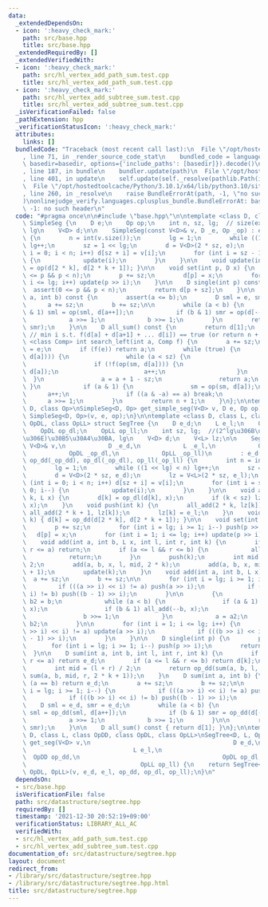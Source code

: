 ```yaml
---
data:
  _extendedDependsOn:
  - icon: ':heavy_check_mark:'
    path: src/base.hpp
    title: src/base.hpp
  _extendedRequiredBy: []
  _extendedVerifiedWith:
  - icon: ':heavy_check_mark:'
    path: src/hl_vertex_add_path_sum.test.cpp
    title: src/hl_vertex_add_path_sum.test.cpp
  - icon: ':heavy_check_mark:'
    path: src/hl_vertex_add_subtree_sum.test.cpp
    title: src/hl_vertex_add_subtree_sum.test.cpp
  _isVerificationFailed: false
  _pathExtension: hpp
  _verificationStatusIcon: ':heavy_check_mark:'
  attributes:
    links: []
  bundledCode: "Traceback (most recent call last):\n  File \"/opt/hostedtoolcache/Python/3.10.1/x64/lib/python3.10/site-packages/onlinejudge_verify/documentation/build.py\"\
    , line 71, in _render_source_code_stat\n    bundled_code = language.bundle(stat.path,\
    \ basedir=basedir, options={'include_paths': [basedir]}).decode()\n  File \"/opt/hostedtoolcache/Python/3.10.1/x64/lib/python3.10/site-packages/onlinejudge_verify/languages/cplusplus.py\"\
    , line 187, in bundle\n    bundler.update(path)\n  File \"/opt/hostedtoolcache/Python/3.10.1/x64/lib/python3.10/site-packages/onlinejudge_verify/languages/cplusplus_bundle.py\"\
    , line 401, in update\n    self.update(self._resolve(pathlib.Path(included), included_from=path))\n\
    \  File \"/opt/hostedtoolcache/Python/3.10.1/x64/lib/python3.10/site-packages/onlinejudge_verify/languages/cplusplus_bundle.py\"\
    , line 260, in _resolve\n    raise BundleErrorAt(path, -1, \"no such header\"\
    )\nonlinejudge_verify.languages.cplusplus_bundle.BundleErrorAt: base.hpp: line\
    \ -1: no such header\n"
  code: "#pragma once\n\n#include \"base.hpp\"\n\ntemplate <class D, class Op> struct\
    \ SimpleSeg {\n    D e;\n    Op op;\n    int n, sz, lg;  // size(extended to 2^i),\
    \ lg\n    V<D> d;\n\n    SimpleSeg(const V<D>& v, D _e, Op _op) : e(_e), op(_op)\
    \ {\n        n = int(v.size());\n        lg = 1;\n        while ((1 << lg) < n)\
    \ lg++;\n        sz = 1 << lg;\n        d = V<D>(2 * sz, e);\n        for (int\
    \ i = 0; i < n; i++) d[sz + i] = v[i];\n        for (int i = sz - 1; i >= 0; i--)\
    \ {\n            update(i);\n        }\n    }\n\n    void update(int k) { d[k]\
    \ = op(d[2 * k], d[2 * k + 1]); }\n\n    void set(int p, D x) {\n        assert(0\
    \ <= p && p < n);\n        p += sz;\n        d[p] = x;\n        for (int i = 1;\
    \ i <= lg; i++) update(p >> i);\n    }\n\n    D single(int p) const {\n      \
    \  assert(0 <= p && p < n);\n        return d[p + sz];\n    }\n\n    D sum(int\
    \ a, int b) const {\n        assert(a <= b);\n        D sml = e, smr = e;\n  \
    \      a += sz;\n        b += sz;\n\n        while (a < b) {\n            if (a\
    \ & 1) sml = op(sml, d[a++]);\n            if (b & 1) smr = op(d[--b], smr);\n\
    \            a >>= 1;\n            b >>= 1;\n        }\n        return op(sml,\
    \ smr);\n    }\n\n    D all_sum() const {\n        return d[1];\n    }\n\n   \
    \ // min i s.t. f(d[a] + d[a+1] + ... d[i]) == true (or return n + 1)\n    template\
    \ <class Comp> int search_left(int a, Comp f) {\n        a += sz;\n        D sm\
    \ = e;\n        if (f(e)) return a;\n        while (true) {\n            if (f(op(sm,\
    \ d[a]))) {\n                while (a < sz) {\n                    a *= 2;\n \
    \                   if (!f(op(sm, d[a]))) {\n                        sm = op(sm,\
    \ d[a]);\n                        a++;\n                    }\n              \
    \  }\n                a = a + 1 - sz;\n                return a;\n           \
    \ }\n            if (a & 1) {\n                sm = op(sm, d[a]);\n          \
    \      a++;\n                if ((a & -a) == a) break;\n            }\n      \
    \      a >>= 1;\n        }\n        return n + 1;\n    }\n};\n\ntemplate <class\
    \ D, class Op>\nSimpleSeg<D, Op> get_simple_seg(V<D> v, D e, Op op) {\n    return\
    \ SimpleSeg<D, Op>(v, e, op);\n}\n\ntemplate <class D, class L, class OpDD, class\
    \ OpDL, class OpLL> struct SegTree {\n    D e_d;\n    L e_l;\n    OpDD op_dd;\n\
    \    OpDL op_dl;\n    OpLL op_ll;\n    int sz, lg;  //(2^lg\u306B\u62E1\u5F35\u5F8C\
    \u306E)\u30B5\u30A4\u30BA, lg\n    V<D> d;\n    V<L> lz;\n\n    SegTree(const\
    \ V<D>& v,\n            D _e_d,\n            L _e_l,\n            OpDD _op_dd,\n\
    \            OpDL _op_dl,\n            OpLL _op_ll)\n        : e_d(_e_d), e_l(_e_l),\
    \ op_dd(_op_dd), op_dl(_op_dl), op_ll(_op_ll) {\n        int n = int(v.size());\n\
    \        lg = 1;\n        while ((1 << lg) < n) lg++;\n        sz = 1 << lg;\n\
    \        d = V<D>(2 * sz, e_d);\n        lz = V<L>(2 * sz, e_l);\n        for\
    \ (int i = 0; i < n; i++) d[sz + i] = v[i];\n        for (int i = sz - 1; i >=\
    \ 0; i--) {\n            update(i);\n        }\n    }\n\n    void all_add(int\
    \ k, L x) {\n        d[k] = op_dl(d[k], x);\n        if (k < sz) lz[k] = op_ll(lz[k],\
    \ x);\n    }\n    void push(int k) {\n        all_add(2 * k, lz[k]);\n       \
    \ all_add(2 * k + 1, lz[k]);\n        lz[k] = e_l;\n    }\n    void update(int\
    \ k) { d[k] = op_dd(d[2 * k], d[2 * k + 1]); }\n\n    void set(int p, D x) {\n\
    \        p += sz;\n        for (int i = lg; i >= 1; i--) push(p >> i);\n     \
    \   d[p] = x;\n        for (int i = 1; i <= lg; i++) update(p >> i);\n    }\n\n\
    \    void add(int a, int b, L x, int l, int r, int k) {\n        if (b <= l ||\
    \ r <= a) return;\n        if (a <= l && r <= b) {\n            all_add(k, x);\n\
    \            return;\n        }\n        push(k);\n        int mid = (l + r) /\
    \ 2;\n        add(a, b, x, l, mid, 2 * k);\n        add(a, b, x, mid, r, 2 * k\
    \ + 1);\n        update(k);\n    }\n    void add(int a, int b, L x) {\n      \
    \  a += sz;\n        b += sz;\n\n        for (int i = lg; i >= 1; i--) {\n   \
    \         if (((a >> i) << i) != a) push(a >> i);\n            if (((b >> i) <<\
    \ i) != b) push((b - 1) >> i);\n        }\n\n        {\n            int a2 = a,\
    \ b2 = b;\n            while (a < b) {\n                if (a & 1) all_add(a++,\
    \ x);\n                if (b & 1) all_add(--b, x);\n                a >>= 1;\n\
    \                b >>= 1;\n            }\n            a = a2;\n            b =\
    \ b2;\n        }\n\n        for (int i = 1; i <= lg; i++) {\n            if (((a\
    \ >> i) << i) != a) update(a >> i);\n            if (((b >> i) << i) != b) update((b\
    \ - 1) >> i);\n        }\n    }\n\n    D single(int p) {\n        p += sz;\n \
    \       for (int i = lg; i >= 1; i--) push(p >> i);\n        return d[p];\n  \
    \  }\n\n    D sum(int a, int b, int l, int r, int k) {\n        if (b <= l ||\
    \ r <= a) return e_d;\n        if (a <= l && r <= b) return d[k];\n        push(k);\n\
    \        int mid = (l + r) / 2;\n        return op_dd(sum(a, b, l, mid, 2 * k),\
    \ sum(a, b, mid, r, 2 * k + 1));\n    }\n    D sum(int a, int b) {\n        if\
    \ (a == b) return e_d;\n        a += sz;\n        b += sz;\n\n        for (int\
    \ i = lg; i >= 1; i--) {\n            if (((a >> i) << i) != a) push(a >> i);\n\
    \            if (((b >> i) << i) != b) push((b - 1) >> i);\n        }\n\n    \
    \    D sml = e_d, smr = e_d;\n        while (a < b) {\n            if (a & 1)\
    \ sml = op_dd(sml, d[a++]);\n            if (b & 1) smr = op_dd(d[--b], smr);\n\
    \            a >>= 1;\n            b >>= 1;\n        }\n\n        return op_dd(sml,\
    \ smr);\n    }\n\n    D all_sum() const { return d[1]; }\n};\n\ntemplate <class\
    \ D, class L, class OpDD, class OpDL, class OpLL>\nSegTree<D, L, OpDD, OpDL, OpLL>\
    \ get_seg(V<D> v,\n                                        D e_d,\n          \
    \                              L e_l,\n                                      \
    \  OpDD op_dd,\n                                        OpDL op_dl,\n        \
    \                                OpLL op_ll) {\n    return SegTree<D, L, OpDD,\
    \ OpDL, OpLL>(v, e_d, e_l, op_dd, op_dl, op_ll);\n}\n"
  dependsOn:
  - src/base.hpp
  isVerificationFile: false
  path: src/datastructure/segtree.hpp
  requiredBy: []
  timestamp: '2021-12-30 20:52:19+09:00'
  verificationStatus: LIBRARY_ALL_AC
  verifiedWith:
  - src/hl_vertex_add_path_sum.test.cpp
  - src/hl_vertex_add_subtree_sum.test.cpp
documentation_of: src/datastructure/segtree.hpp
layout: document
redirect_from:
- /library/src/datastructure/segtree.hpp
- /library/src/datastructure/segtree.hpp.html
title: src/datastructure/segtree.hpp
---
```

